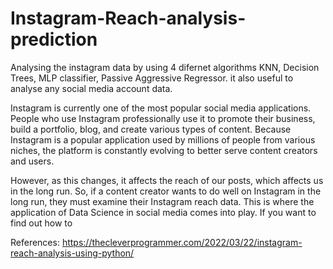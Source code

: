 # Instagram-Reach-analysis-prediction
Analysing the instagram data by using 4 difernet algorithms KNN, Decision Trees, MLP classifier, Passive Aggressive Regressor.
it also useful  to analyse any social media account data.


Instagram is currently one of the most popular social media applications. People who use Instagram professionally use it to promote their business, build a portfolio, blog, and create various types of content. Because Instagram is a popular application used by millions of people from various niches, the platform is constantly evolving to better serve content creators and users. 


However, as this changes, it affects the reach of our posts, which affects us in the long run. So, if a content creator wants to do well on Instagram in the long run, they must examine their Instagram reach data. This is where the application of Data Science in social media comes into play. If you want to find out how to


References:  https://thecleverprogrammer.com/2022/03/22/instagram-reach-analysis-using-python/
